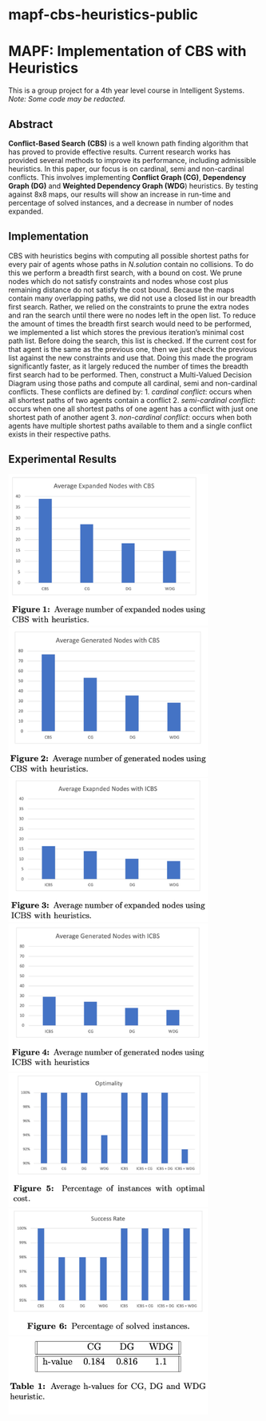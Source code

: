 # mapf-cbs-heuristics-public
<h1>MAPF: Implementation of CBS with Heuristics</h1>

This is a group project for a 4th year level course in Intelligent Systems.
_Note: Some code may be redacted._

<h2>Abstract</h2>

**Conflict-Based Search** **(CBS)** is a well known path finding algorithm that has proved to provide effective results. Current research works has provided several methods to improve its performance, including admissible heuristics. In this paper, our focus is on cardinal, semi and non-cardinal conflicts. This involves implementing **Conflict Graph (CG)**, **Dependency Graph (DG)** and **Weighted Dependency Graph (WDG**) heuristics. By testing against 8x8 maps, our results will show an increase in run-time and percentage of solved instances, and a decrease in number of nodes expanded.

<h2>Implementation</h2>
CBS with heuristics begins with computing all possible shortest paths for every pair of agents whose paths in <em>N.solution</em> contain no collisions. To do this we perform a breadth first search, with a bound on cost. We prune nodes which do not satisfy constraints and nodes whose cost plus remaining distance do not satisfy the cost bound. Because the maps contain many overlapping paths, we did not use a closed list in our breadth first search. Rather, we relied on the constraints to prune the extra nodes and ran the search until there were no nodes left in the open list.
To reduce the amount of times the breadth first search would need to be performed, we implemented a list which stores the previous iteration’s minimal cost path list. Before doing the search, this list is checked. If the current cost for that agent is the same as the previous one, then we just check the previous list against the new constraints and use that. Doing this made the program significantly faster, as it largely reduced the number of times the breadth first search had to be performed.
Then, construct a Multi-Valued Decision Diagram using those paths and compute all cardinal, semi and non-cardinal conflicts. These conflicts are defined by:
1. <em>cardinal conflict</em>: occurs when all shortest paths of two agents contain a conflict
2. <em>semi-cardinal conflict</em>: occurs when one all shortest paths of one agent has a conflict with just one shortest path of another agent
3. <em>non-cardinal conflict</em>: occurs when both agents have multiple shortest paths available to them and a single conflict exists in their respective paths.

<h2>Experimental Results</h2>

<p float="left">
<img src="https://github.com/nour-habib/mapf-cbs-heuristics-public/blob/main/fig1.png" width="400">
<img src="https://github.com/nour-habib/mapf-cbs-heuristics-public/blob/main/fig2.png" width="400">
<img src="https://github.com/nour-habib/mapf-cbs-heuristics-public/blob/main/fig3.png" width="400">
<img src="https://github.com/nour-habib/mapf-cbs-heuristics-public/blob/main/fig4.png" width="400">
<img src="https://github.com/nour-habib/mapf-cbs-heuristics-public/blob/main/fig5.png" width="400">
<img src="https://github.com/nour-habib/mapf-cbs-heuristics-public/blob/main/fig6.png" width="400">
<img src="https://github.com/nour-habib/mapf-cbs-heuristics-public/blob/main/average-hvalue.png" width="400">
</p>

